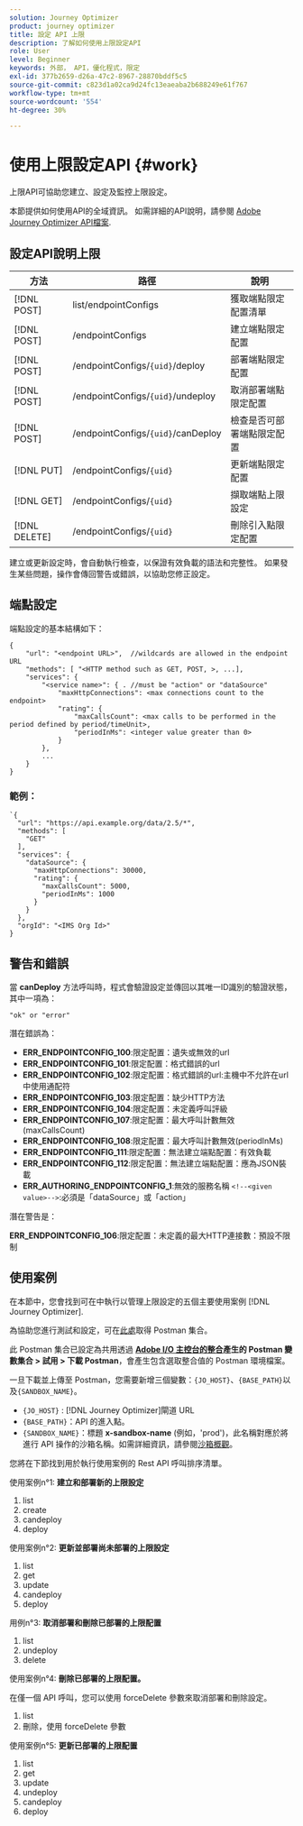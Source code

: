 ```yaml
---
solution: Journey Optimizer
product: journey optimizer
title: 設定 API 上限
description: 了解如何使用上限設定API
role: User
level: Beginner
keywords: 外部， API，優化程式，限定
exl-id: 377b2659-d26a-47c2-8967-28870bddf5c5
source-git-commit: c823d1a02ca9d24fc13eaeaba2b688249e61f767
workflow-type: tm+mt
source-wordcount: '554'
ht-degree: 30%

---
```


# 使用上限設定API {#work}

上限API可協助您建立、設定及監控上限設定。

本節提供如何使用API的全域資訊。 如需詳細的API說明，請參閱 [Adobe Journey Optimizer API檔案](https://developer.adobe.com/journey-optimizer-apis/).

## 設定API說明上限

| 方法 | 路徑 | 說明 |
|---|---|---|
| [!DNL POST] | list/endpointConfigs | 獲取端點限定配置清單 |
| [!DNL POST] | /endpointConfigs | 建立端點限定配置 |
| [!DNL POST] | /endpointConfigs/`{uid}`/deploy | 部署端點限定配置 |
| [!DNL POST] | /endpointConfigs/`{uid}`/undeploy | 取消部署端點限定配置 |
| [!DNL POST] | /endpointConfigs/`{uid}`/canDeploy | 檢查是否可部署端點限定配置 |
| [!DNL PUT] | /endpointConfigs/`{uid}` | 更新端點限定配置 |
| [!DNL GET] | /endpointConfigs/`{uid}` | 擷取端點上限設定 |
| [!DNL DELETE] | /endpointConfigs/`{uid}` | 刪除引入點限定配置 |

建立或更新設定時，會自動執行檢查，以保證有效負載的語法和完整性。
如果發生某些問題，操作會傳回警告或錯誤，以協助您修正設定。

## 端點設定

端點設定的基本結構如下：

```
{
    "url": "<endpoint URL>",  //wildcards are allowed in the endpoint URL
    "methods": [ "<HTTP method such as GET, POST, >, ...],
    "services": {
        "<service name>": { . //must be "action" or "dataSource" 
            "maxHttpConnections": <max connections count to the endpoint>
            "rating": {          
                "maxCallsCount": <max calls to be performed in the period defined by period/timeUnit>,
                "periodInMs": <integer value greater than 0>
            }
        },
        ...
    }
}
```

### 範例：

```
`{
  "url": "https://api.example.org/data/2.5/*",
  "methods": [
    "GET"
  ],
  "services": {
    "dataSource": {
      "maxHttpConnections": 30000,
      "rating": {
        "maxCallsCount": 5000,
        "periodInMs": 1000
      }
    }
  },
  "orgId": "<IMS Org Id>"
}
```

## 警告和錯誤

當 **canDeploy** 方法呼叫時，程式會驗證設定並傳回以其唯一ID識別的驗證狀態，其中一項為：

```
"ok" or "error"
```

潛在錯誤為：

* **ERR_ENDPOINTCONFIG_100**:限定配置：遺失或無效的url
* **ERR_ENDPOINTCONFIG_101**:限定配置：格式錯誤的url
* **ERR_ENDPOINTCONFIG_102**:限定配置：格式錯誤的url:主機中不允許在url中使用通配符
* **ERR_ENDPOINTCONFIG_103**:限定配置：缺少HTTP方法
* **ERR_ENDPOINTCONFIG_104**:限定配置：未定義呼叫評級
* **ERR_ENDPOINTCONFIG_107**:限定配置：最大呼叫計數無效(maxCallsCount)
* **ERR_ENDPOINTCONFIG_108**:限定配置：最大呼叫計數無效(periodInMs)
* **ERR_ENDPOINTCONFIG_111**:限定配置：無法建立端點配置：有效負載
* **ERR_ENDPOINTCONFIG_112**:限定配置：無法建立端點配置：應為JSON裝載
* **ERR_AUTHORING_ENDPOINTCONFIG_1**:無效的服務名稱 `<!--<given value>-->`:必須是「dataSource」或「action」

潛在警告是：

**ERR_ENDPOINTCONFIG_106**:限定配置：未定義的最大HTTP連接數：預設不限制

## 使用案例

在本節中，您會找到可在中執行以管理上限設定的五個主要使用案例 [!DNL Journey Optimizer].

為協助您進行測試和設定，可在[此處](https://raw.githubusercontent.com/AdobeDocs/JourneyAPI/master/postman-collections/Journey-Orchestration_Capping-API_postman-collection.json)取得 Postman 集合。

此 Postman 集合已設定為共用透過 __[Adobe I/O 主控台的整合](https://console.adobe.io/integrations)產生的 Postman 變數集合 > 試用 > 下載 Postman__，會產生包含選取整合值的 Postman 環境檔案。

一旦下載並上傳至 Postman，您需要新增三個變數：`{JO_HOST}`、`{BASE_PATH}`以及`{SANDBOX_NAME}`。
* `{JO_HOST}` : [!DNL Journey Optimizer]閘道 URL
* `{BASE_PATH}`：API 的進入點。 
* `{SANDBOX_NAME}`：標題 **x-sandbox-name** (例如，&#39;prod&#39;)，此名稱對應於將進行 API 操作的沙箱名稱。如需詳細資訊，請參閱[沙箱概觀](https://experienceleague.adobe.com/docs/experience-platform/sandbox/home.html?lang=zh-Hant)。

您將在下節找到用於執行使用案例的 Rest API 呼叫排序清單。

使用案例n°1: **建立和部署新的上限設定**

1. list
1. create
1. candeploy
1. deploy

使用案例n°2: **更新並部署尚未部署的上限設定**

1. list
1. get
1. update
1. candeploy
1. deploy

用例n°3: **取消部署和刪除已部署的上限配置**

1. list
1. undeploy
1. delete

使用案例n°4: **刪除已部署的上限配置。**

在僅一個 API 呼叫，您可以使用 forceDelete 參數來取消部署和刪除設定。
1. list
1. 刪除，使用 forceDelete 參數

使用案例n°5: **更新已部署的上限配置**

1. list
1. get
1. update
1. undeploy
1. candeploy
1. deploy
